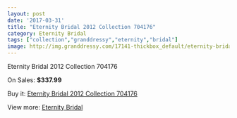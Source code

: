 ```yaml
---
layout: post
date: '2017-03-31'
title: "Eternity Bridal 2012 Collection 704176"
category: Eternity Bridal
tags: ["collection","granddressy","eternity","bridal"]
image: http://img.granddressy.com/17141-thickbox_default/eternity-bridal-2012-collection-704176.jpg
---
```

Eternity Bridal 2012 Collection 704176

On Sales: **$337.99**
<a href="https://www.granddressy.com/en/eternity-bridal/16143-eternity-bridal-2012-collection-704176.html"><amp-img layout="responsive" width="600" height="600" src="//img.granddressy.com/17141-thickbox_default/eternity-bridal-2012-collection-704176.jpg" alt="Eternity Bridal 2012 Collection 704176 0" /></a>

Buy it: [Eternity Bridal 2012 Collection 704176](https://www.granddressy.com/en/eternity-bridal/16143-eternity-bridal-2012-collection-704176.html "Eternity Bridal 2012 Collection 704176")

View more: [Eternity Bridal](https://www.granddressy.com/en/288-eternity-bridal "Eternity Bridal")